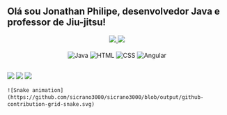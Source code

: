 ## Olá sou Jonathan Philipe, desenvolvedor Java e professor de Jiu-jitsu!

<div style="text-align: center;">
	<a href="https://github.com/sicrano3000">
		<img height="170em" src="https://github-readme-stats.vercel.app/api?username=sicrano3000&show_icons=true&theme=dracula&include_all_commits=true&count_private=true"/>
		<img height="170em" src="https://github-readme-stats.vercel.app/api/top-langs/?username=sicrano3000&layout=compact&langs_count=7&theme=dracula"/>
	</a>
</div>
<div style="text-align: center;">
	<br />
	<img align="center" alt="Java" height="30" width="40"  src="https://cdn.jsdelivr.net/gh/devicons/devicon/icons/java/java-original.svg" />
	<img align="center" alt="HTML" height="30" width="40" src="https://cdn.jsdelivr.net/gh/devicons/devicon/icons/html5/html5-original.svg" />
	<img align="center" alt="CSS" height="30" width="40" src="https://cdn.jsdelivr.net/gh/devicons/devicon/icons/css3/css3-original.svg" />
	<img align="center" alt="Angular" height="30" width="40" src="https://cdn.jsdelivr.net/gh/devicons/devicon/icons/angularjs/angularjs-original.svg" />
</div>

##

<div>
	<a href="https://www.instagram.com/philipe.jonathan/" target="_blank"><img src="https://img.shields.io/badge/Instagram-E4405F?style=for-the-badge&logo=instagram&logoColor=white"></a>
	<a href="https://www.linkedin.com/in/jonathan-philipe-07043849/" target="_blank"><img src="https://img.shields.io/badge/LinkedIn-0077B5?style=for-the-badge&logo=linkedin&logoColor=white"></a>
	<a href="http://www.jonathanphilipe.com.br" target="_blank"><img src="https://img.shields.io/website-up-down-green-red/http/monip.org.svg"></a>
	
	![Snake animation](https://github.com/sicrano3000/sicrano3000/blob/output/github-contribution-grid-snake.svg)
</div>
